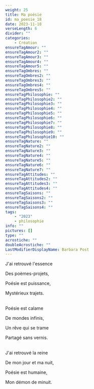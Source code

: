 ```yaml
---
weight: 25
title: Ma poésie
id: ma_poesie_18
date: 2023-11-18
verseLength: 6
divider: ""
categories:
    - Création
ensureTagAmour: ""
ensureTagAmour2: ""
ensureTagAmour3: ""
ensureTagAmour4: ""
ensureTagAmour5: ""
ensureTagOmbres: ""
ensureTagOmbres2: ""
ensureTagOmbres3: ""
ensureTagOmbres4: ""
ensureTagOmbres5: ""
ensureTagPhilosophie: ""
ensureTagPhilosophie2: ""
ensureTagPhilosophie3: ""
ensureTagPhilosophie4: ""
ensureTagPhilosophie5: ""
ensureTagPhilosophie6: ""
ensureTagPhilosophie7: ""
ensureTagPhilosophie8: ""
ensureTagPhilosophie9: ""
ensureTagPhilosophie10: ""
ensureTagNature: ""
ensureTagNature2: ""
ensureTagNature3: ""
ensureTagNature4: ""
ensureTagNature5: ""
ensureTagNature6: ""
ensureTagNature7: ""
ensureTagAttitudes: ""
ensureTagAttitudes2: ""
ensureTagAttitudes3: ""
ensureTagAttitudes4: ""
ensureTagSaisons: ""
ensureTagSaisons2: ""
ensureTagSaisons3: ""
ensureTagSaisons4: ""
tags:
    - "2023"
    - philosophie
info: ""
pictures: []
type: ""
acrostiche: ""
doubleAcrostiche: ""
LastModifierDisplayName: Barbara Post
---
```

J'ai retrouvé l'essence

Des poèmes-projets,

Poésie est puissance,

Mystérieux trajets.

 \
Poésie est calame 

De mondes infinis,

Un rêve qui se trame

Partagé sans vernis.

 \
J'ai retrouvé la reine

De mon jour et ma nuit,

Poésie est humaine,

Mon démon de minuit.
